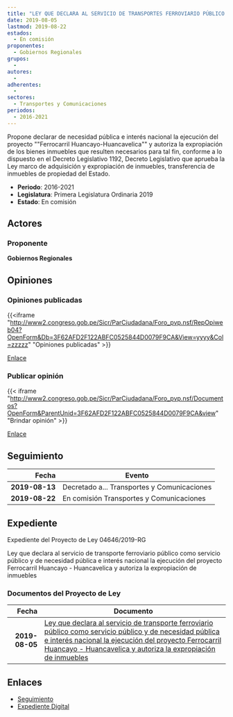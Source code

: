 ```yaml
---
title: "LEY QUE DECLARA AL SERVICIO DE TRANSPORTES FERROVIARIO PÚBLICO COMO SERVICIO PÚBLICO Y DE NECESIDAD PÚBLICA E INTERÉS NACIONAL LA EJECUCIÓN DEL PROYECTO 'FERROCARRIL HUANCAYO-HUANCAVELICA' Y AUTORIZA LA EXPROPIACIÓN DE INMUEBLES"
date: 2019-08-05
lastmod: 2019-08-22
estados: 
  - En comisión
proponentes: 
  - Gobiernos Regionales
grupos: 
  - 
autores: 
  - 
adherentes: 
  - 
sectores: 
  - Transportes y Comunicaciones
periodos: 
  - 2016-2021
---
```


Propone declarar de necesidad pública e interés nacional la ejecución del proyecto ""Ferrocarril Huancayo-Huancavelica"" y autoriza la expropiación de los bienes inmuebles que resulten necesarios para tal fin, conforme a lo dispuesto en el Decreto Legislativo 1192, Decreto Legislativo que aprueba la Ley marco de adquisición y expropiación de inmuebles, transferencia de inmuebles de propiedad del Estado.

- **Periodo**: 2016-2021
- **Legislatura**: Primera Legislatura Ordinaria 2019
- **Estado**: En comisión

## Actores

### Proponente

**Gobiernos Regionales**


## Opiniones

### Opiniones publicadas

{{<iframe "http://www2.congreso.gob.pe/Sicr/ParCiudadana/Foro_pvp.nsf/RepOpiweb04?OpenForm&Db=3F62AFD2F122ABFC0525844D0079F9CA&View=yyyy&Col=zzzzz" "Opiniones publicadas" >}}

[Enlace](http://www2.congreso.gob.pe/Sicr/ParCiudadana/Foro_pvp.nsf/RepOpiweb04?OpenForm&Db=3F62AFD2F122ABFC0525844D0079F9CA&View=yyyy&Col=zzzzz)
### Publicar opinión

{{< iframe "http://www2.congreso.gob.pe/Sicr/ParCiudadana/Foro_pvp.nsf/Documentos?OpenForm&ParentUnid=3F62AFD2F122ABFC0525844D0079F9CA&view" "Brindar opinión" >}}

[Enlace](http://www2.congreso.gob.pe/Sicr/ParCiudadana/Foro_pvp.nsf/Documentos?OpenForm&ParentUnid=3F62AFD2F122ABFC0525844D0079F9CA&view)

## Seguimiento

| Fecha | Evento |
|------:|--------|
| **2019-08-13** | Decretado a... Transportes y Comunicaciones|
| **2019-08-22** | En comisión Transportes y Comunicaciones|


## Expediente

Expediente del Proyecto de Ley 04646/2019-RG

Ley que declara al servicio de transporte ferroviario público como servicio público y de necesidad pública e interés nacional la ejecución del proyecto Ferrocarril Huancayo - Huancavelica y autoriza la expropiación de inmuebles


### Documentos del Proyecto de Ley

| Fecha | Documento |
|------:|--------|
| **2019-08-05** | [Ley que declara al servicio de transporte ferroviario público como servicio público y de necesidad pública e interés nacional la ejecución del proyecto Ferrocarril Huancayo - Huancavelica y autoriza la expropiación de inmuebles](http://www.leyes.congreso.gob.pe/Documentos/2016_2021/Proyectos_de_Ley_y_de_Resoluciones_Legislativas/pl0464620190805..pdf) |

## Enlaces 

- [Seguimiento](http://www2.congreso.gob.pe/Sicr/TraDocEstProc/CLProLey2016.nsf/f7fff46988ca05b1052578e100829cc7/40a3b8298f174ae70525844d007de458?OpenDocument)
- [Expediente Digital](http://www2.congreso.gob.pe/Sicr/TraDocEstProc/CLProLey2016.nsf/f7fff46988ca05b1052578e100829cc7/40a3b8298f174ae70525844d007de458?OpenDocument&Click=05257FB7005EB655.eb71d0cf91d8294e05256cdf006b5706/$Body/0.1C6C)
